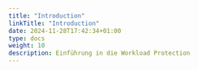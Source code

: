 ```yaml
---
title: "Introduction"
linkTitle: "Introduction"
date: 2024-11-28T17:42:34+01:00
type: docs
weight: 10
description: Einführung in die Workload Protection
---
```


